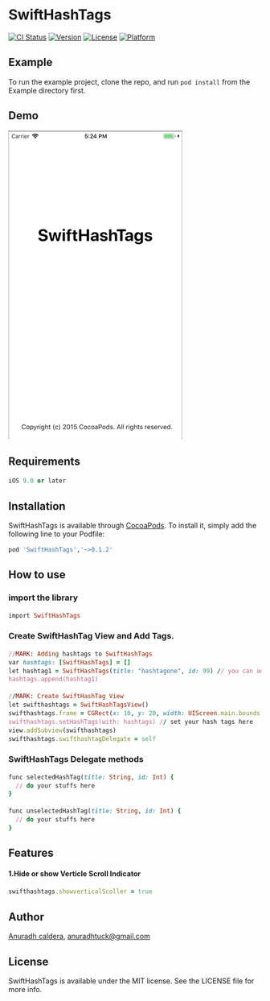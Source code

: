 # SwiftHashTags

[![CI Status](https://img.shields.io/travis/hcasc/SwiftHashTags.svg?style=flat)](https://travis-ci.org/hcasc/SwiftHashTags)
[![Version](https://img.shields.io/cocoapods/v/SwiftHashTags.svg?style=flat)](https://cocoapods.org/pods/SwiftHashTags)
[![License](https://img.shields.io/cocoapods/l/SwiftHashTags.svg?style=flat)](https://cocoapods.org/pods/SwiftHashTags)
[![Platform](https://img.shields.io/cocoapods/p/SwiftHashTags.svg?style=flat)](https://cocoapods.org/pods/SwiftHashTags)

## Example

To run the example project, clone the repo, and run `pod install` from the Example directory first.

## Demo
![](SwiftHashTags_Anuradh.gif)

## Requirements
```ruby
iOS 9.0 or later
```

## Installation

SwiftHashTags is available through [CocoaPods](https://cocoapods.org). To install
it, simply add the following line to your Podfile:

```ruby
pod 'SwiftHashTags','~>0.1.2'
```

## How to use

### import the library
```ruby
import SwiftHashTags
```

### Create SwiftHashTag View and Add Tags.
```ruby
//MARK: Adding hashtags to SwiftHashTags
var hashtags: [SwiftHashTags] = []
let hashtag1 = SwiftHashTags(title: "hashtagone", id: 99) // you can add any amount of Tags
hashtags.append(hashtag1)

//MARK: Create SwiftHashTag View
let swifthashtags = SwiftHashTagsView()
swifthashtags.frame = CGRect(x: 10, y: 20, width: UIScreen.main.bounds.width - 20, height: UIScreen.main.bounds.height - 20) // you can give any size
swifthashtags.setHashTags(with: hashtags) // set your hash tags here
view.addSubview(swifthashtags)
swifthashtags.swifthashtagDelegate = self
```

### SwiftHashTags Delegate methods
```ruby
func selectedHashTag(title: String, id: Int) {
  // do your stuffs here
}

func unselectedHashTag(title: String, id: Int) {
  // do your stuffs here
}
```

## Features
#### 1.Hide or show Verticle Scroll Indicator
```ruby
swifthashtags.showverticalScoller = true
```
## Author

[Anuradh caldera](https://www.linkedin.com/in/anuradhcaldera/), anuradhtuck@gmail.com

## License

SwiftHashTags is available under the MIT license. See the LICENSE file for more info.

